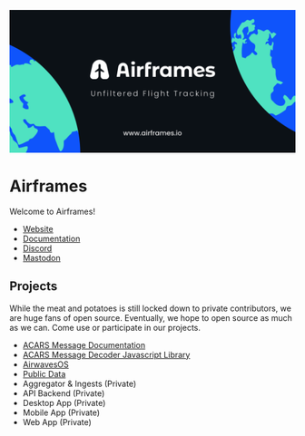 ![banner](/profile/Airframes-banner-2-for-Github.png)

# Airframes

Welcome to Airframes!

- [Website](https://airframes.io)
- [Documentation](https://docs.airframes.io)
- [Discord](https://discord.gg/airframes)
- <a rel="me" href="https://airwaves.social/@airframes">Mastodon</a>

## Projects

While the meat and potatoes is still locked down to private contributors, we are huge fans of open source. Eventually, we hope to open source as much as we can. Come use or participate in our projects.

* [ACARS Message Documentation](https://github.com/airframesio/acars-message-documentation)
* [ACARS Message Decoder Javascript Library](https://github.com/airframesio/acars-decoder-typescript)
* [AirwavesOS](https://airwavesos.com)
* [Public Data](https://github.com/airframesio/data)
* Aggregator & Ingests (Private)
* API Backend (Private)
* Desktop App (Private)
* Mobile App (Private)
* Web App (Private)
